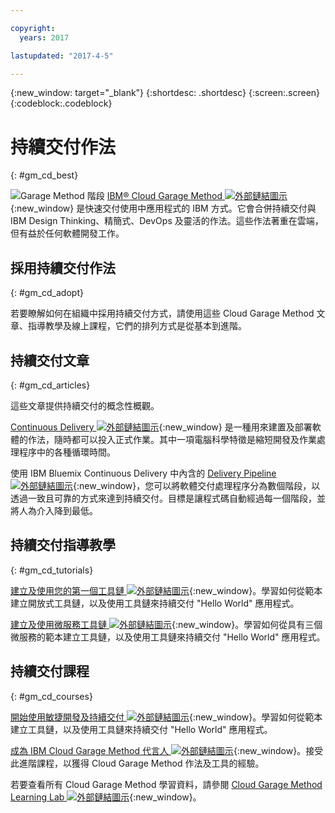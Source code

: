 ```yaml
---

copyright:
  years: 2017

lastupdated: "2017-4-5"

---
```

<!-- Copyright info at top of file: REQUIRED
    The copyright info is YAML content that must occur at the top of the MD file, before attributes are listed.
    It must be surrounded by 3 dashes.
    The value "years" can contain just one year or a two years separated by a comma. (years: 2014, 2016)
    Indentation as per the previous template must be preserved.
-->

{:new_window: target="_blank"}
{:shortdesc: .shortdesc}
{:screen:.screen}
{:codeblock:.codeblock}

# 持續交付作法
{: #gm_cd_best}

![Garage Method 階段](images/garage_method_phases.png)  [IBM&reg; Cloud Garage Method ![外部鏈結圖示](../../icons/launch-glyph.svg "外部鏈結圖示")](https://www.ibm.com/devops/method){:new_window} 是快速交付使用中應用程式的 IBM 方式。它會合併持續交付與 IBM Design Thinking、精簡式、DevOps 及靈活的作法。這些作法著重在雲端，但有益於任何軟體開發工作。


## 採用持續交付作法
{: #gm_cd_adopt}

若要瞭解如何在組織中採用持續交付方式，請使用這些 Cloud Garage Method 文章、指導教學及線上課程，它們的排列方式是從基本到進階。

## 持續交付文章
{: #gm_cd_articles}

這些文章提供持續交付的概念性概觀。

[Continuous Delivery ![外部鏈結圖示](../../icons/launch-glyph.svg "外部鏈結圖示")](https://www.ibm.com/devops/method/content/deliver/tool_continuous_delivery/){:new_window} 是一種用來建置及部署軟體的作法，隨時都可以投入正式作業。其中一項電腦科學特徵是縮短開發及作業處理程序中的各種循環時間。

使用 IBM Bluemix Continuous Delivery 中內含的 [Delivery Pipeline ![外部鏈結圖示](../../icons/launch-glyph.svg "外部鏈結圖示")](https://www.ibm.com/devops/method/content/deliver/tool_delivery_pipeline/){:new_window}，您可以將軟體交付處理程序分為數個階段，以透過一致且可靠的方式來達到持續交付。目標是讓程式碼自動經過每一個階段，並將人為介入降到最低。

## 持續交付指導教學
{: #gm_cd_tutorials}

[建立及使用您的第一個工具鏈 ![外部鏈結圖示](../../icons/launch-glyph.svg "外部鏈結圖示")](https://www.ibm.com/devops/method/tutorials/tutorial_toolchain_flow){:new_window}。學習如何從範本建立開放式工具鏈，以及使用工具鏈來持續交付 "Hello World" 應用程式。

[建立及使用微服務工具鏈 ![外部鏈結圖示](../../icons/launch-glyph.svg "外部鏈結圖示")](https://www.ibm.com/devops/method/tutorials/tutorial_toolchain_microservices){:new_window}。學習如何從具有三個微服務的範本建立工具鏈，以及使用工具鏈來持續交付 "Hello World" 應用程式。

## 持續交付課程
{: #gm_cd_courses}

[開始使用敏捷開發及持續交付 ![外部鏈結圖示](../../icons/launch-glyph.svg "外部鏈結圖示")](https://www.ibm.com/devops/method/content/course/get_started_agile_cd){:new_window}。學習如何從範本建立工具鏈，以及使用工具鏈來持續交付 "Hello World" 應用程式。

[成為 IBM Cloud Garage Method 代言人 ![外部鏈結圖示](../../icons/launch-glyph.svg "外部鏈結圖示")](https://www.ibm.com/devops/method/content/course/gm_advocate){:new_window}。接受此進階課程，以獲得 Cloud Garage Method 作法及工具的經驗。

若要查看所有 Cloud Garage Method 學習資料，請參閱 [Cloud Garage Method Learning Lab ![外部鏈結圖示](../../icons/launch-glyph.svg "外部鏈結圖示")](https://www.ibm.com/devops/method/category/courses){:new_window}。
